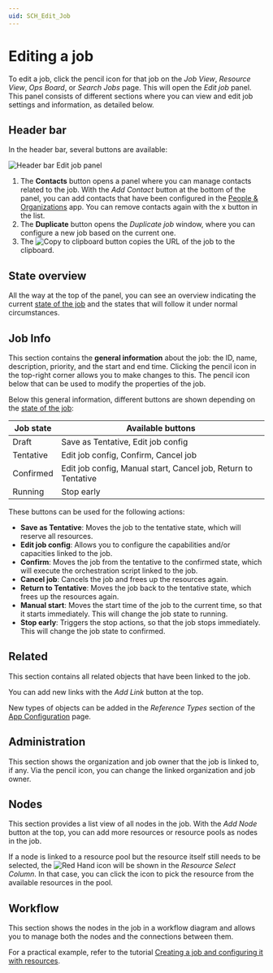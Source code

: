 ```yaml
---
uid: SCH_Edit_Job
---
```


# Editing a job

To edit a job, click the pencil icon for that job on the *Job View*, *Resource View*, *Ops Board*, or *Search Jobs* page. This will open the *Edit job* panel. This panel consists of different sections where you can view and edit job settings and information, as detailed below.

<!-- TODO: Add nice example screenshots of the sections -->

## Header bar

In the header bar, several buttons are available:

![Header bar Edit job panel](~/solutions/images/Edit_job_header_bar.png)

1. The **Contacts** button opens a panel where you can manage contacts related to the job. With the *Add Contact* button at the bottom of the panel, you can add contacts that have been configured in the [People & Organizations](xref:People_Organizations) app. You can remove contacts again with the x button in the list.
1. The **Duplicate** button opens the *Duplicate job* window, where you can configure a new job based on the current one.
1. The ![Copy to clipboard](~/solutions/images/Scheduling_edit_job_copy.png) button copies the URL of the job to the clipboard.<!-- RN 43059 -->

## State overview

All the way at the top of the panel, you can see an overview indicating the current [state of the job](xref:MO_S_Job_States) and the states that will follow it under normal circumstances.

## Job Info

This section contains the **general information** about the job: the ID, name, description, priority, and the start and end time. Clicking the pencil icon in the top-right corner allows you to make changes to this. The pencil icon below that can be used to modify the properties of the job.

Below this general information, different buttons are shown depending on the [state of the job](xref:MO_S_Job_States):

| Job state | Available buttons |
|--|--|
| Draft | Save as Tentative, Edit job config |
| Tentative | Edit job config, Confirm, Cancel job |
| Confirmed | Edit job config, Manual start, Cancel job, Return to Tentative |
| Running | Stop early |

These buttons can be used for the following actions:

- **Save as Tentative**: Moves the job to the tentative state, which will reserve all resources.
- **Edit job config**: Allows you to configure the capabilities and/or capacities linked to the job.
- **Confirm**: Moves the job from the tentative to the confirmed state, which will execute the orchestration script linked to the job.
- **Cancel job**: Cancels the job and frees up the resources again.
- **Return to Tentative**: Moves the job back to the tentative state, which frees up the resources again.<!-- RN 43042 -->
- **Manual start**: Moves the start time of the job to the current time, so that it starts immediately. This will change the job state to running.
- **Stop early**: Triggers the stop actions, so that the job stops immediately. This will change the job state to confirmed.

## Related

This section contains all related objects that have been linked to the job.

You can add new links with the *Add Link* button at the top.

New types of objects can be added in the *Reference Types* section of the [App Configuration](xref:MO_S_App_Configuration) page.

<!-- TODO: Explain the practical use of this, with an example -->

## Administration

This section shows the organization and job owner that the job is linked to, if any. Via the pencil icon, you can change the linked organization and job owner.

## Nodes

This section provides a list view of all nodes in the job. With the *Add Node* button at the top, you can add more resources or resource pools as nodes in the job.

If a node is linked to a resource pool but the resource itself still needs to be selected, the ![Red Hand](~/solutions/images/Red_Hand_icon.png) icon will be shown in the *Resource Select Column*. In that case, you can click the icon to pick the resource from the available resources in the pool.

## Workflow

This section shows the nodes in the job in a workflow diagram and allows you to manage both the nodes and the connections between them.

For a practical example, refer to the tutorial [Creating a job and configuring it with resources](xref:Tutorial_MediaOps_Scheduling_Encoder_Decoder).

